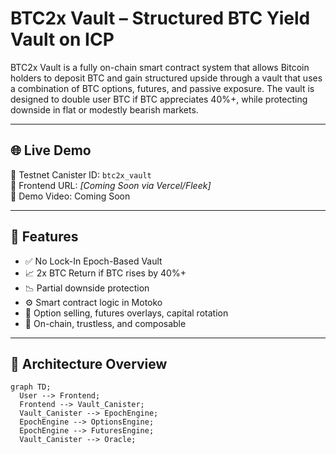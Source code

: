 # BTC2x Vault – Structured BTC Yield Vault on ICP

BTC2x Vault is a fully on-chain smart contract system that allows Bitcoin holders to deposit BTC and gain structured upside through a vault that uses a combination of BTC options, futures, and passive exposure. The vault is designed to double user BTC if BTC appreciates 40%+, while protecting downside in flat or modestly bearish markets.

---

## 🌐 Live Demo

🧪 Testnet Canister ID: `btc2x_vault`  
📍 Frontend URL: _[Coming Soon via Vercel/Fleek]_  
🎥 Demo Video: Coming Soon

---

## 🚀 Features

- ✅ No Lock-In Epoch-Based Vault
- 📈 2x BTC Return if BTC rises by 40%+
- 📉 Partial downside protection
- ⚙️ Smart contract logic in Motoko
- 🧩 Option selling, futures overlays, capital rotation
- 🔐 On-chain, trustless, and composable

---

## 🧱 Architecture Overview

```mermaid
graph TD;
  User --> Frontend;
  Frontend --> Vault_Canister;
  Vault_Canister --> EpochEngine;
  EpochEngine --> OptionsEngine;
  EpochEngine --> FuturesEngine;
  Vault_Canister --> Oracle;

